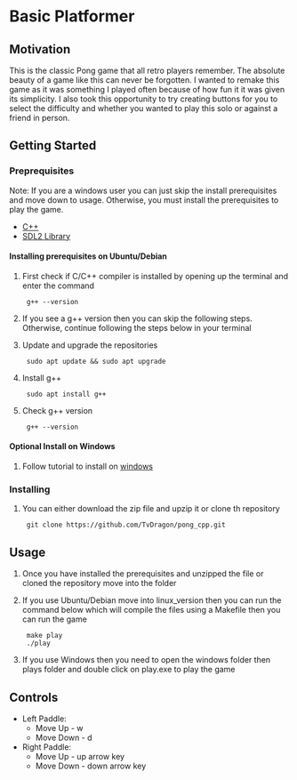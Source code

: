# Basic Platformer
## Motivation

This is the classic Pong game that all retro players remember. The absolute beauty of a game like this can never be forgotten. I wanted to remake this game as it was something I played often because of how fun it it was given its simplicity. I also took this opportunity to try creating buttons for you to select the difficulty and whether you wanted to play this solo or against a friend in person.

## Getting Started

### Preprequisites

Note: If you are a windows user you can just skip the install prerequisites and move down to usage. Otherwise, you must install the prerequisites to play the game.

- [C++](https://sourceforge.net/projects/mingw-w64/files/Toolchains%20targetting%20Win32/Personal%20Builds/mingw-builds/installer/mingw-w64-install.exe/download)
- [SDL2 Library](https://www.libsdl.org/download-2.0.php)

#### Installing prerequisites on Ubuntu/Debian
1. First check if C/C++ compiler is installed by opening up the terminal and enter the command

		g++ --version

2. If you see a g++ version then you can skip the following steps. Otherwise, continue following the steps below in your terminal

3. Update and upgrade the repositories

		sudo apt update && sudo apt upgrade

4. Install g++

		sudo apt install g++

5. Check g++ version

		g++ --version

#### Optional Install on Windows
1. Follow tutorial to install on [windows](https://www.matsson.com/prog/sdl2-mingw-w64-tutorial.php)

### Installing
1. You can either download the zip file and upzip it or clone th repository

		git clone https://github.com/TvDragon/pong_cpp.git
	
## Usage

1. Once you have installed the prerequisites and unzipped the file or cloned the repository move into the folder

2. If you use Ubuntu/Debian move into linux_version then you can run the command below which will compile the files using a Makefile then you can run the game

		make play
		./play

3. If you use Windows then you need to open the windows folder then plays folder and double click on play.exe to play the game

## Controls

- Left Paddle:
	- Move Up - w
	- Move Down - d
- Right Paddle:
	- Move Up - up arrow key
	- Move Down - down arrow key
